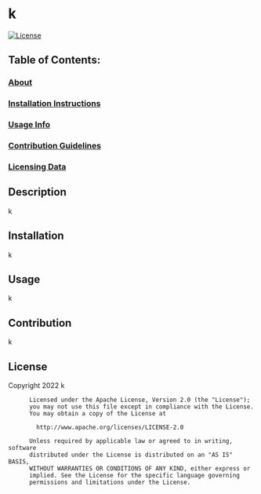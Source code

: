 # k
[![License](https://img.shields.io/badge/License-Apache_2.0-blue.svg)](https://opensource.org/licenses/Apache-2.0) 
## Table of Contents:
### [About](#description)
### [Installation Instructions](#installation)
### [Usage Info](#usage)
### [Contribution Guidelines](#contribution)
### [Licensing Data](#license)
## Description 
k 
## Installation 
k 
## Usage 
k
## Contribution 
k
## License 
Copyright 2022 k
    
          Licensed under the Apache License, Version 2.0 (the "License");
          you may not use this file except in compliance with the License.
          You may obtain a copy of the License at
       
            http://www.apache.org/licenses/LICENSE-2.0
       
          Unless required by applicable law or agreed to in writing, software
          distributed under the License is distributed on an "AS IS" BASIS,
          WITHOUT WARRANTIES OR CONDITIONS OF ANY KIND, either express or 
          implied. See the License for the specific language governing 
          permissions and limitations under the License.

